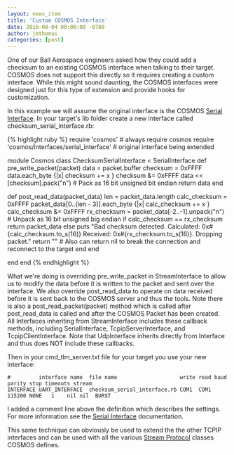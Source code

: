```yaml
---
layout: news_item
title: 'Custom COSMOS Interface'
date: 2016-08-04 00:00:00 -0700
author: jmthomas 
categories: [post]
---
```


One of our Ball Aerospace engineers asked how they could add a checksum to an existing COSMOS interface when talking to their target. COSMOS does not support this directly so it requires creating a custom interface. While this might sound daunting, the COSMOS interfaces were designed just for this type of extension and provide hooks for customization.

In this example we will assume the original interface is the COSMOS [Serial Interface](http://cosmosrb.com/docs/interfaces/#serial-interface). In your target's lib folder create a new interface called checksum_serial_interface.rb:

{% highlight ruby %}
require 'cosmos' # always require cosmos
require 'cosmos/interfaces/serial_interface' # original interface being extended

module Cosmos
class ChecksumSerialInterface < SerialInterface
  def pre_write_packet(packet)
    data = packet.buffer
    checksum = 0xFFFF
    data.each_byte {|x| checksum += x }
    checksum &= 0xFFFF
    data << [checksum].pack("n") # Pack as 16 bit unsigned bit endian
    return data
  end

  def post_read_data(packet_data)
    len = packet_data.length
    calc_checksum = 0xFFFF
    packet_data[0..(len - 3)].each_byte {|x| calc_checksum += x }
    calc_checksum &= 0xFFFF
    rx_checksum = packet_data[-2..-1].unpack("n") # Unpack as 16 bit unsigned big endian
    if calc_checksum == rx_checksum
      return packet_data
    else
      puts "Bad checksum detected. Calculated: 0x#{calc_checksum.to_s(16)} Received: 0x#{rx_checksum.to_s(16)}. Dropping packet."
      return "" # Also can return nil to break the connection and reconnect to the target
    end
  end

end
end
{% endhighlight %}

What we're doing is overriding pre_write_packet in StreamInterface to allow us to modify the data before it is written to the packet and sent over the interface. We also override post_read_data to operate on data received before it is sent back to the COSMOS server and thus the tools. Note there is also a post_read_packet(packet) method which is called after post_read_data is called and after the COSMOS Packet has been created. All Interfaces inheriting from StreamInterface includes these callback methods, including SerialInterface, TcpipServerInterface, and TcpipClientInterface. Note that UdpInterface inherits directly from Interface and thus does NOT include these callbacks.

Then in your cmd_tlm_server.txt file for your target you use your new interface:
```
#         interface name  file name                    write read baud   parity stop timeouts stream
INTERFACE UART_INTERFACE  checksum_serial_interface.rb COM1  COM1 115200 NONE   1    nil nil  BURST
```

I added a comment line above the definition which describes the settings. For more information see the [Serial Interface](http://cosmosrb.com/docs/interfaces/#serial-interface) documentation.

This same technique can obviously be used to extend the the other TCPIP interfaces and can be used with all the various [Stream Protocol](http://cosmosrb.com/docs/interfaces/#streams-and-stream-protocols) classes COSMOS defines.
